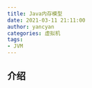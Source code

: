 ```yaml
---
title: Java内存模型
date: 2021-03-11 21:11:00
author: yancyan
categories: 虚拟机
tags:
- JVM
---
```


## 介绍

